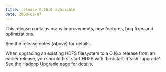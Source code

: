 ```yaml
---
title: release 0.16.0 available
date: 2008-02-07
---
```

<!---
  Licensed under the Apache License, Version 2.0 (the "License");
  you may not use this file except in compliance with the License.
  You may obtain a copy of the License at

   https://www.apache.org/licenses/LICENSE-2.0

  Unless required by applicable law or agreed to in writing, software
  distributed under the License is distributed on an "AS IS" BASIS,
  WITHOUT WARRANTIES OR CONDITIONS OF ANY KIND, either express or implied.
  See the License for the specific language governing permissions and
  limitations under the License. See accompanying LICENSE file.
-->

This release contains many improvements, new features, bug fixes and
optimizations.

See the release notes (above) for details.

When upgrading an existing HDFS filesystem to a 0.16.x release from an
earlier release, you should first start HDFS with 'bin/start-dfs.sh
-upgrade'. See the [Hadoop
Upgrade](https://wiki.apache.org/hadoop/Hadoop_Upgrade) page for details.

